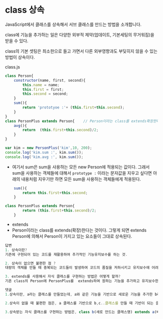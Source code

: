 # class 상속

JavaScript에서 클래스를 상속해서 서브 클래스를 만드는 방법을 소개합니다.

class에 기능을 추가하는 일은 다양한 외부적 제약(업데이트, 기본세팅의 무거워짐)을 받을 수 있다.

class의 기본 셋팅은 최소한으로 들고 가면서 다른 외부영향과도 부딪히지 않을 수 있는 방법이 상속이다. 

class.js

```jsx
class Person{
    constructor(name, first, second){
        this.name = name;
        this.first = first;
        this.second = second;
    }
    sum(){ 
        return 'prototyoe :'+ (this.first+this.second);
    }
}
class PersonPlus extends Person{    // Person이라는 class를 extends확장한다는 것.
    avg(){
        return  (this.first+this.second)/2;
    }  
}

var kim = new PersonPlus('kim',10, 200);
console.log('kim.sum :', kim.sum());
console.log('kim.avg :', kim.sum());
```

- 여기서 sum은 sum을 사용하는 모든 new Person에 적용되는 값이다. 그래서 sum을 사용하는 객체들에 대해서 `prototype :` 이라는 문자값을 지우고 싶다면 아래의 내용처럼 지우기만 하면 모든 sum을 사용하는 객체들에게 적용된다.

```jsx
    sum(){ 
        return this.first+this.second;
    }
```

```jsx
class PersonPlus extends Person{       
        return (this.first+this.second)/2;
    }
```

- extends
- Person이라는 class를 extends(확장)한다는 것이다. 그렇게 되면 extends Person에 의해서 Person이 가지고 있는  요소들이 그대로 상속된다.

```jsx
답변
1. 상속이란? 
기존에 구현되어 있는 코드를 재활용하여 추가적인 기능유지보수를 하는 것. 

2. 상속이 없으면 불편한 점 ? 
대량의 객체를 만들 때 중복되는 코드들이 발생하여 코드의 품질을 저하시키고 유지보수에 어려움이 생긴다. 

3. extends를 사용해서 자식 클래스를 구현하는 방법은 어떻게 할까? 
기존 class의 Person에 PersonPlus를  extends하여 원하는 기능을 추가하고 유지보수한다. 
```

```jsx
댓글 
1.상속이란, a라는 클래스를 만들었는데, a와 같은 기능을 기반으로 새로운 기능을 추가한 b라는 클래스를 만들고 싶을 때, b클래스에 a에 기능을 모두 다 옮겨 적지 않고, class b(새로 만드는 클래스명) extends a(베이스 클래스) {b에만 새로 추가하고 싶은 기능} 라는 문법을 사용하여 만드는 것을 뜻합니다.

2.상속이 없을 때 불편한 점은, a 클래스를 기반으로 b,c..클래스를 만들 때 기반이 되는 클래스의 기능을 모두 옮겨 적는 중복이 발생하며, 부모 클래스를 수정하면 자식 클래스 모두 수정을 해야하는 번거로움, 즉 유지보수가 어렵다.

3.상속받는 자식 클래스를 구현하는 방법은, class b(새로 만드는 클래스명) extends a(베이스 클래스) {b에만 새로 추가하고 싶은 기능} 라는 문법을 사용하여 만듭니다.
```